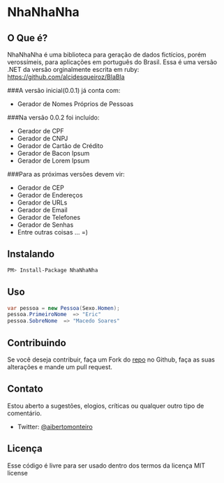 NhaNhaNha
=====

O Que é?
--------

NhaNhaNha é uma biblioteca para geração de dados fictícios, porém verossímeis, para aplicações em português do Brasil.
Essa é uma versão .NET da versão orginalmente escrita em ruby: https://github.com/alcidesqueiroz/BlaBla

###A versão inicial(0.0.1) já conta com:

*	Gerador de Nomes Próprios de Pessoas

###Na versão 0.0.2 foi incluído:
*	Gerador de CPF
*	Gerador de CNPJ
*	Gerador de Cartão de Crédito
*	Gerador de Bacon Ipsum
*	Gerador de Lorem Ipsum

###Para as próximas versões devem vir:

*	Gerador de CEP	
*	Gerador de Endereços
*	Gerador de URLs
*	Gerador de Email
*	Gerador de Telefones
*	Gerador de Senhas
*	Entre outras coisas ... =)


Instalando
----------
```bash
PM> Install-Package NhaNhaNha
```

Uso
-----
```csharp
var pessoa = new Pessoa(Sexo.Homen);
pessoa.PrimeiroNome  => "Eric"
pessoa.SobreNome  => "Macedo Soares"
```

Contribuindo
------------
Se você deseja contribuir, faça um Fork do [repo](https://github.com/AlbertoMonteiro/NhaNhaNha) no Github, faça as suas alterações e mande um pull request.


Contato
-------
Estou aberto a sugestões, elogios, críticas ou qualquer outro tipo de comentário. 

*	Twitter: [@aibertomonteiro](http://www.twitter.com/aibertomonteiro)

Licença
-------
Esse código é livre para ser usado dentro dos termos da licença MIT license